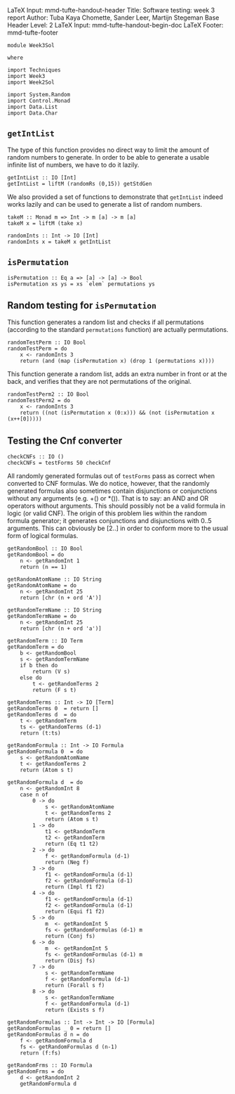 LaTeX Input:        mmd-tufte-handout-header
Title:              Software testing: week 3 report
Author:             Tuba Kaya Chomette, Sander Leer, Martijn Stegeman
Base Header Level:  2
LaTeX Input:        mmd-tufte-handout-begin-doc
LaTeX Footer:       mmd-tufte-footer

	module Week3Sol

	where 

	import Techniques
	import Week3
	import Week2Sol

	import System.Random
	import Control.Monad
	import Data.List
	import Data.Char

## `getIntList`

The type of this function provides no direct way to limit the amount of random
numbers to generate. In order to be able to generate a usable infinite list of
numbers, we have to do it lazily.

	getIntList :: IO [Int]
	getIntList = liftM (randomRs (0,15)) getStdGen

We also provided a set of functions to demonstrate that `getIntList` indeed
works lazily and can be used to generate a list of random numbers.

	takeM :: Monad m => Int -> m [a] -> m [a]
	takeM x = liftM (take x)

	randomInts :: Int -> IO [Int]
	randomInts x = takeM x getIntList

## `isPermutation`

	isPermutation :: Eq a => [a] -> [a] -> Bool
	isPermutation xs ys = xs `elem` permutations ys

## Random testing for `isPermutation`

This function generates a random list and checks if all permutations (according
to the standard `permutations` function) are actually permutations.

	randomTestPerm :: IO Bool
	randomTestPerm = do
	    x <- randomInts 3
	    return (and (map (isPermutation x) (drop 1 (permutations x))))

This function generate a random list, adds an extra number in front or at the
back, and verifies that they are not permutations of the original.

	randomTestPerm2 :: IO Bool
	randomTestPerm2 = do
	    x <- randomInts 3
	    return ((not (isPermutation x (0:x))) && (not (isPermutation x (x++[0]))))

## Testing the Cnf converter

	checkCNFs :: IO ()
	checkCNFs = testForms 50 checkCnf

All randomly generated formulas out of `testForms` pass as correct when
converted to CNF formulas. We do notice, however, that the randomly generated
formulas also sometimes contain disjunctions or conjunctions without any
arguments (e.g. +() or *()). That is to say: an AND and OR operators without
arguments. This should possibly not be a valid formula in logic (or valid CNF).
The origin of this problem lies within the random formula generator; it
generates conjunctions and disjunctions with 0..5 arguments. This can obviously
be [2..] in order to conform more to the usual form of logical formulas.

	getRandomBool :: IO Bool
	getRandomBool = do
	    n <- getRandomInt 1
	    return (n == 1)

	getRandomAtomName :: IO String
	getRandomAtomName = do
	    n <- getRandomInt 25
	    return [chr (n + ord 'A')]

	getRandomTermName :: IO String
	getRandomTermName = do
	    n <- getRandomInt 25
	    return [chr (n + ord 'a')]

	getRandomTerm :: IO Term
	getRandomTerm = do
	    b <- getRandomBool
	    s <- getRandomTermName
	    if b then do
	        return (V s)
	    else do
	        t <- getRandomTerms 2
	        return (F s t)

	getRandomTerms :: Int -> IO [Term]
	getRandomTerms 0  = return []
	getRandomTerms d  = do
	    t <- getRandomTerm
	    ts <- getRandomTerms (d-1)
	    return (t:ts)
                        
	getRandomFormula :: Int -> IO Formula
	getRandomFormula 0  = do
	    s <- getRandomAtomName
	    t <- getRandomTerms 2
	    return (Atom s t)

	getRandomFormula d  = do
	    n <- getRandomInt 8
	    case n of 
	        0 -> do
	            s <- getRandomAtomName
	            t <- getRandomTerms 2
	            return (Atom s t)
	        1 -> do
	            t1 <- getRandomTerm
	            t2 <- getRandomTerm
	            return (Eq t1 t2)
	        2 -> do
	            f <- getRandomFormula (d-1)
	            return (Neg f) 
	        3 -> do
	            f1 <- getRandomFormula (d-1)
	            f2 <- getRandomFormula (d-1)
	            return (Impl f1 f2)
	        4 -> do
	            f1 <- getRandomFormula (d-1)
	            f2 <- getRandomFormula (d-1)
	            return (Equi f1 f2)
	        5 -> do
	            m  <- getRandomInt 5
	            fs <- getRandomFormulas (d-1) m
	            return (Conj fs)
	        6 -> do
	            m  <- getRandomInt 5 
	            fs <- getRandomFormulas (d-1) m
	            return (Disj fs)
	        7 -> do
	            s <- getRandomTermName
	            f <- getRandomFormula (d-1)
	            return (Forall s f)
	        8 -> do
	            s <- getRandomTermName
	            f <- getRandomFormula (d-1)
	            return (Exists s f)

	getRandomFormulas :: Int -> Int -> IO [Formula]
	getRandomFormulas _ 0 = return []
	getRandomFormulas d n = do 
	    f <- getRandomFormula d
	    fs <- getRandomFormulas d (n-1) 
	    return (f:fs)

	getRandomFrms :: IO Formula
	getRandomFrms = do
	    d <- getRandomInt 2
	    getRandomFormula d
